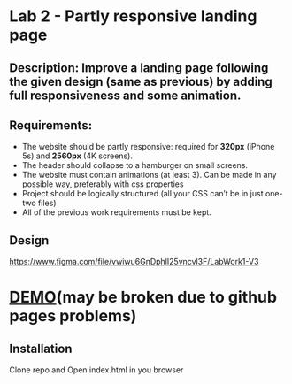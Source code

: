 # Lab 2 - Partly responsive landing page
## <b>Description:</b> Improve a landing page following the given design (same as previous) by adding full responsiveness and some animation.

## <b>Requirements:</b>

- The website should be partly responsive: required for <b>320px</b> (iPhone 5s) and <b>2560px</b> (4K screens).
- The header should collapse to a hamburger on small screens.
- The website must contain animations (at least 3). Can be made in any possible way, preferably with css properties
- Project should be logically structured (all your CSS can’t be in just one-two files)
- All of the previous work requirements must be kept.

## Design
https://www.figma.com/file/vwiwu6GnDphlI25vncvl3F/LabWork1-V3

# [DEMO](https://mikola-k.github.io/Web_labs/)(may be broken due to github pages problems)

## Installation
Clone repo and
Open index.html in you browser

